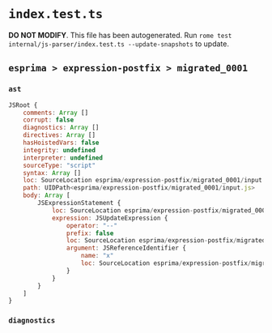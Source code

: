 # `index.test.ts`

**DO NOT MODIFY**. This file has been autogenerated. Run `rome test internal/js-parser/index.test.ts --update-snapshots` to update.

## `esprima > expression-postfix > migrated_0001`

### `ast`

```javascript
JSRoot {
	comments: Array []
	corrupt: false
	diagnostics: Array []
	directives: Array []
	hasHoistedVars: false
	integrity: undefined
	interpreter: undefined
	sourceType: "script"
	syntax: Array []
	loc: SourceLocation esprima/expression-postfix/migrated_0001/input.js 1:0-2:0
	path: UIDPath<esprima/expression-postfix/migrated_0001/input.js>
	body: Array [
		JSExpressionStatement {
			loc: SourceLocation esprima/expression-postfix/migrated_0001/input.js 1:0-1:3
			expression: JSUpdateExpression {
				operator: "--"
				prefix: false
				loc: SourceLocation esprima/expression-postfix/migrated_0001/input.js 1:0-1:3
				argument: JSReferenceIdentifier {
					name: "x"
					loc: SourceLocation esprima/expression-postfix/migrated_0001/input.js 1:0-1:1 (x)
				}
			}
		}
	]
}
```

### `diagnostics`

```

```
